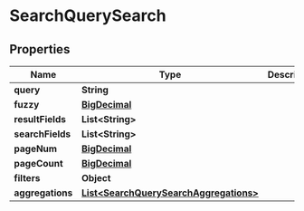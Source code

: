 
# SearchQuerySearch

## Properties
Name | Type | Description | Notes
------------ | ------------- | ------------- | -------------
**query** | **String** |  | 
**fuzzy** | [**BigDecimal**](BigDecimal.md) |  |  [optional]
**resultFields** | **List&lt;String&gt;** |  |  [optional]
**searchFields** | **List&lt;String&gt;** |  |  [optional]
**pageNum** | [**BigDecimal**](BigDecimal.md) |  |  [optional]
**pageCount** | [**BigDecimal**](BigDecimal.md) |  |  [optional]
**filters** | **Object** |  |  [optional]
**aggregations** | [**List&lt;SearchQuerySearchAggregations&gt;**](SearchQuerySearchAggregations.md) |  |  [optional]



